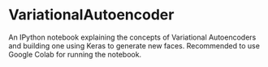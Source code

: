 # VariationalAutoencoder
An IPython notebook explaining the concepts of Variational Autoencoders and building one using Keras to generate new faces. Recommended to use Google Colab for running the notebook.
